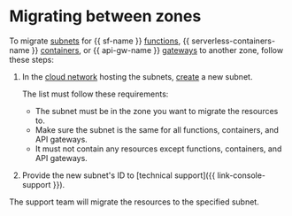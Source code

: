 # Migrating between zones

To migrate [subnets](../../vpc/concepts/network.md#subnet) for {{ sf-name }} [functions](../../functions/concepts/function.md), {{ serverless-containers-name }} [containers](../../serverless-containers/concepts/container.md), or {{ api-gw-name }} [gateways](../../api-gateway/concepts/index.md) to another zone, follow these steps:

1. In the [cloud network](../../vpc/concepts/network.md#network) hosting the subnets, [create](../../vpc/operations/subnet-create.md) a new subnet.

    The list must follow these requirements:
    * The subnet must be in the zone you want to migrate the resources to.
    * Make sure the subnet is the same for all functions, containers, and API gateways.
    * It must not contain any resources except functions, containers, and API gateways.
1. Provide the new subnet's ID to [technical support]({{ link-console-support }}).

The support team will migrate the resources to the specified subnet.
